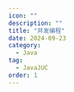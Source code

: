 ```yaml
---
icon: ""
description: ""
title: "并发编程"
date: 2024-09-23
category:
  - Java
tag:
  - JavaJUC
order: 1
---
```


